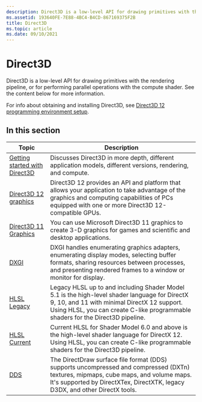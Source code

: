 ```yaml
---
description: Direct3D is a low-level API for drawing primitives with the rendering pipeline, or for performing parallel operations with the compute shader.
ms.assetid: 193640FE-7E88-4BC4-B4CD-867169375F2B
title: Direct3D
ms.topic: article
ms.date: 09/10/2021
---
```


# Direct3D

Direct3D is a low-level API for drawing primitives with the rendering pipeline, or for performing parallel operations with the compute shader. See the content below for more information.

For info about obtaining and installing Direct3D, see [Direct3D 12 programming environment setup](./direct3d12/directx-12-programming-environment-set-up.md).

## In this section

| Topic | Description |
|-|-|
| [Getting started with Direct3D](./getting-started-with-direct3d.md) | Discusses Direct3D in more depth, different application models, different versions, rendering, and compute. |
| [Direct3D 12 graphics](./direct3d12/direct3d-12-graphics.md) | Direct3D 12 provides an API and platform that allows your application to take advantage of the graphics and computing capabilities of PCs equipped with one or more Direct3D 12-compatible GPUs. |
| [Direct3D 11 Graphics](./direct3d11/atoc-dx-graphics-direct3d-11.md) | You can use Microsoft Direct3D 11 graphics to create 3-D graphics for games and scientific and desktop applications. |
| [DXGI](./direct3ddxgi/dx-graphics-dxgi.md) | DXGI handles enumerating graphics adapters, enumerating display modes, selecting buffer formats, sharing resources between processes, and presenting rendered frames to a window or monitor for display. |
| [HLSL Legacy](./direct3dhlsl_legacy/dx-graphics-hlsl.md) | Legacy HLSL up to and including Shader Model 5.1 is the high-level shader language for DirectX 9, 10, and 11 with minimal DirectX 12 support. Using HLSL, you can create C-like programmable shaders for the Direct3D pipeline. |
| [HLSL Current](./direct3dhlsl_current/dx-graphics-hlsl.md) | Current HLSL for Shader Model 6.0 and above is the high-level shader language for DirectX 12. Using HLSL, you can create C-like programmable shaders for the Direct3D pipeline. |
| [DDS](./direct3ddds/dx-graphics-dds.md) | The DirectDraw surface file format (DDS) supports uncompressed and compressed (DXTn) textures, mipmaps, cube maps, and volume maps. It's supported by DirectXTex, DirectXTK, legacy D3DX, and other DirectX tools. |
